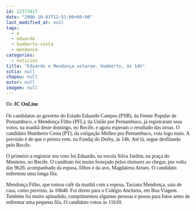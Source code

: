 ```yaml
---
id: 12373017
date: "2006-10-01T12:51:00+00:00"
last_modified_at: null
tags:
  - a
  - eduardo
  - humberto-costa
  - mendonca
categories:
  - noticias
title: "Eduardo e Mendonça votaram. Humberto, às 14h"
sutia: null
chapeu: null
autor: null
imagem: null
---
```

<p><FONT face=\"Franklin Gothic Medium\"></p>
<p><P><FONT face=Verdana>Do <STRONG>JC OnLine<BR><BR></STRONG></FONT><FONT face=Verdana>Os candidatos ao governo do Estado Eduardo Campos (PSB), da Frente Popular de Pernambuco, e Mendonça Filho (PFL), da União por Pernambuco, já registraram seus votos, na manhã deste domingo, no Recife, e agora esperam o resultado das urnas. O candidato Humberto Costa (PT), da coligação Melhor pra Pernambuco, vota logo mais. A previsão é de que o petista vote, na Fundaj do Derby, às 14h. Até lá, segue desfilando pelo Recife.</FONT></P></p>
<p><P><FONT face=Verdana>O primeiro a registrar seu voto foi Eduardo, na escola Silva Jardim, na praça do Monteiro, no Recife. O canditato foi muito festejado pelos eleitores ao chegar, por volta das 9h20, acompanhado da esposa, filhos e da avó, Magdalena Arraes. O candidato enfrentou uma longa fila.</FONT></P></p>
<p><P><FONT face=Verdana>Mendonça Filho, que tomou café da manhã com a esposa, Taciana Mendonça, saiu de casa, como previsto, às 10h40. Foi direto para o Colégio Anchieta, em Boa Viagem. Também foi muito aplaudido, cumprimentou algumas pessoas e posou para fotos antes de enfrentar uma pequena fila. O candidato votou às 11h10.</FONT></P></FONT> </p>
